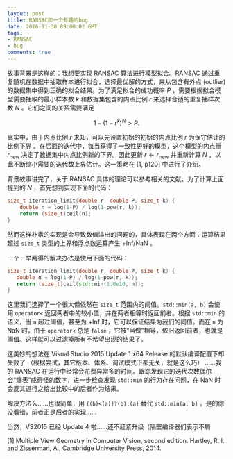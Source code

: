 ```yaml
---
layout: post
title: RANSAC和一个有趣的bug
date: 2016-11-30 09:00:02 GMT
tags:
- RANSAC
- bug
comments: true
---
```


故事背景是这样的：我想要实现 RANSAC 算法进行模型拟合。RANSAC 通过重复随机在数据中抽取样本进行拟合，选择最优解的方式，来从包含有外点 (outlier) 的数据集中得到正确的拟合结果。为了满足拟合的成功概率 $P$ ，需要根据拟合模型需要抽取的最小样本数 $k$ 和数据集包含的内点比例 $r$ 来选择合适的重复抽样次数 $N$ 。它们之间的关系需要满足

$$
1-(1-r^k)^N > P.
$$

真实中，由于内点比例 $r$ 未知，可以先设置初始的初始的内点比例 $r$ 为保守估计的比例下界 。在后面的迭代中，每当获得了一致性更好的模型，这个模型的内点量 $r_{\text{new}}$ 决定了数据集中内点比例新的下界。因此更新 $r\gets r_{\text{new}}$ 并重新计算 $N$ ，以此不断缩小需要的迭代数上界估计。这一策略在 [1, p120] 中进行了介绍。

背景故事讲完了，关于 RANSAC 具体的理论可以参考相关的文献。为了计算上面提到的 $N$ ，首先想到实现下面的代码：

~~~ cpp
size_t iteration_limit(double r, double P, size_t k) {
    double n = log(1-P) / log(1-pow(r, k));
    return (size_t)ceil(n);
}
~~~

然而这样朴素的实现是会导致数值溢出的问题的，具体表现在两个方面：运算结果超过 `size_t` 类型的上界和浮点数运算产生 +Inf/NaN 。

一个一举两得的解决办法是使用下面的代码：

~~~ cpp
size_t iteration_limit(double r, double P, size_t k) {
   double n = log(1-P) / log(1-pow(r, k));
   return (size_t)ceil(std::min(1.0e10, n));
}
~~~

这里我们选择了一个很大但依然在 `size_t` 范围内的阈值。`std::min(a, b)` 会使用 `operator<` 返回两者中的较小值，并在两者相等时返回前者。根据 `std::min` 的语义，当 `n` 超过阈值，甚至为 +Inf 时，它可以保证结果为我们的阈值。而在 `n` 为 NaN 时，由于 `operator<` 总是 `false` ，它被“当做”相等，依旧返回前者，也就是阈值。这样就可以过滤掉所有不希望出现的结果了。

这美妙的想法在 Visual Studio 2015 Update 1 x64 Release 的默认编译配置下却失败了 （根据尝试，其它版本、体系、调试模式下都无关，就是这么巧） ……我的 RANSAC 在运行中经常会花费异常多的时间。跟踪发现它的迭代次数偶尔会“爆表”成奇怪的数字，进一步检查发现 `std::min` 的行为存在问题，在 NaN 时会反其道行之给出比较中的后者作为结果。

解决方法么……也很简单，用 `((b)<(a))?(b):(a)` 替代 `std::min(a, b)` 。是的你没看错，前者正是后者的实现……

当然，VS2015 已经 Update 4 啦……还不赶紧升级（隔壁编译器们表示不屑

[1] Multiple View Geometry in Computer Vision, second edition. Hartley, R. I. and Zisserman, A., Cambridge University Press, 2014.
